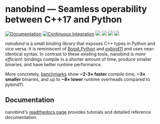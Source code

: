 # nanobind — Seamless operability between C++17 and Python

[![Documentation](https://readthedocs.org/projects/nanobind/badge/?version=latest)](https://nanobind.readthedocs.io/en/latest/)
[![Continuous Integration](https://img.shields.io/github/actions/workflow/status/wjakob/nanobind/ci.yml?label=checks)](https://github.com/wjakob/nanobind/actions/workflows/ci.yml)
[![](https://img.shields.io/pypi/v/nanobind.svg?color=green)](https://pypi.org/pypi/nanobind/)
![](https://img.shields.io/pypi/l/nanobind.svg)
[![](https://img.shields.io/badge/Example-Link-green)](https://github.com/wjakob/nanobind_example)
[![](https://img.shields.io/badge/Changelog-Link-green)](https://nanobind.readthedocs.io/en/latest/changelog.html)

_nanobind_ is a small binding library that exposes C++ types in Python and vice
versa. It is reminiscent of
[Boost.Python](https://www.boost.org/doc/libs/1_64_0/libs/python/doc/html) and
[pybind11](https://github.com/pybind/pybind11) and uses near-identical syntax.
In contrast to these existing tools, nanobind is _more efficient_: bindings
compile in a shorter amount of time, produce smaller binaries, and have better
runtime performance.

More concretely,
[benchmarks](https://nanobind.readthedocs.io/en/latest/benchmark.html) show
**~2-3× faster** compile time, **~3× smaller** binaries, and up to **~8×
lower** runtime overheads compared to pybind11.

## Documentation

nanobind's [readthedocs page](https://nanobind.readthedocs.io/en/latest/)
provides tutorials and detailed reference documentation.
